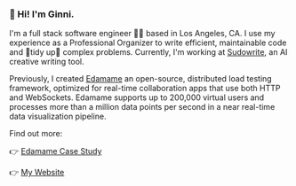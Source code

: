 ### 👋 Hi! I'm Ginni.

I'm a full stack software engineer 👩‍💻 based in Los Angeles, CA. I use my experience as a Professional Organizer to write efficient, maintainable code and 🫧tidy up🫧 complex problems. Currently, I'm working at [Sudowrite](https://www.sudowrite.com/), an AI creative writing tool.

Previously, I created [Edamame](https://get-edamame.com/) an open-source, distributed load testing framework, optimized for real-time collaboration apps that use both HTTP and WebSockets. Edamame supports up to 200,000 virtual users and processes more than a million data points per second in a near real-time data visualization pipeline.

Find out more:

👉 [Edamame Case Study](https://get-edamame.com/case-study)

👉 [My Website](https://gcpinckert.com)

<!--
**gcpinckert/gcpinckert** is a ✨ _special_ ✨ repository because its `README.md` (this file) appears on your GitHub profile.

Here are some ideas to get you started:

- 🔭 I’m currently working on ...
- 🌱 I’m currently learning ...
- 👯 I’m looking to collaborate on ...
- 🤔 I’m looking for help with ...
- 💬 Ask me about ...
- 📫 How to reach me: ...
- 😄 Pronouns: ...
- ⚡ Fun fact: ...
-->
